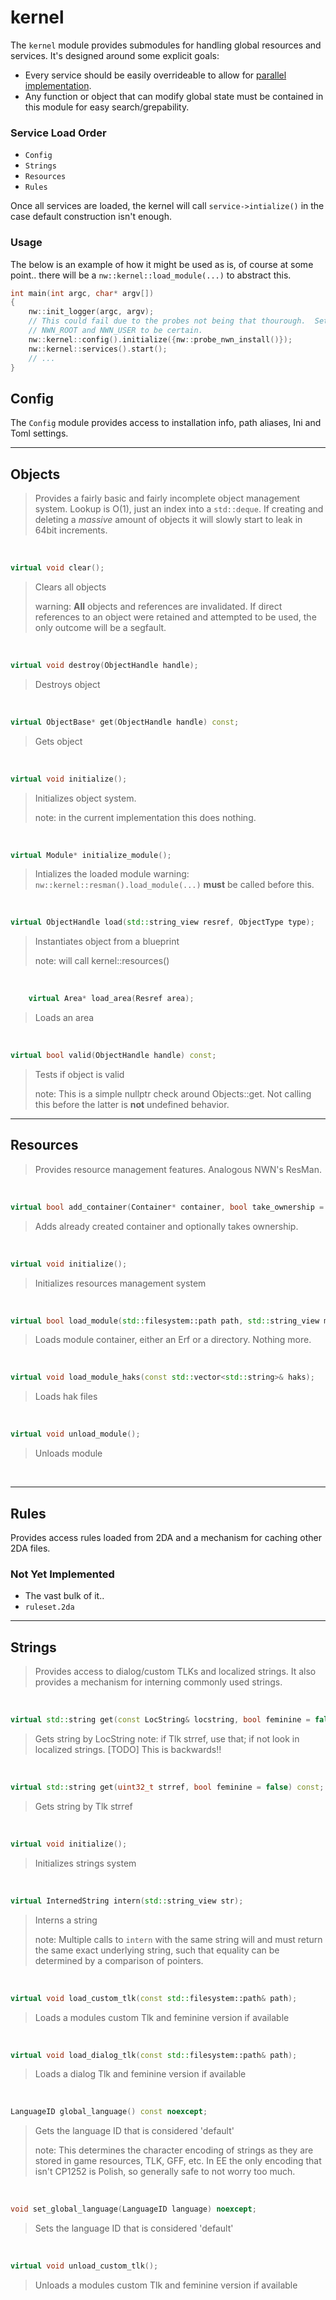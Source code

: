 # kernel

The `kernel` module provides submodules for handling global resources and services.  It's designed around some explicit goals:

* Every service should be easily overrideable to allow for [parallel implementation](http://sevangelatos.com/john-carmack-on-parallel-implementations/).
* Any function or object that can modify global state must be contained in this module for easy search/grepability.

### Service Load Order

- `Config`
- `Strings`
- `Resources`
- `Rules`

Once all services are loaded, the kernel will call `service->intialize()` in the case default construction
isn't enough.

### Usage

The below is an example of how it might be used as is, of course at some point.. there will be a `nw::kernel::load_module(...)` to abstract this.

```cpp
int main(int argc, char* argv[])
{
    nw::init_logger(argc, argv);
    // This could fail due to the probes not being that thourough.  Set env vars
    // NWN_ROOT and NWN_USER to be certain.
    nw::kernel::config().initialize({nw::probe_nwn_install()});
    nw::kernel::services().start();
    // ...
}
```

## Config

The `Config` module provides access to installation info, path aliases, Ini and Toml settings.

-------------------

## Objects
> Provides a fairly basic and fairly incomplete object management system.  Lookup is O(1), just an index into a `std::deque`.
> If creating and deleting a *massive* amount of objects it will slowly start to leak in 64bit increments.

<br>

```cpp
virtual void clear();
```
> Clears all objects
>
> warning: **All** objects and references are invalidated.  If direct references to an object were
> retained and attempted to be used, the only outcome will be a segfault.

<br>

```cpp
virtual void destroy(ObjectHandle handle);
```
> Destroys object

<br>

```cpp
virtual ObjectBase* get(ObjectHandle handle) const;
```
> Gets object

<br>

```cpp
virtual void initialize();
```
> Initializes object system.
>
> note: in the current implementation this does nothing.

<br>

```cpp
virtual Module* initialize_module();
```
> Intializes the loaded module
> warning: `nw::kernel::resman().load_module(...)` **must** be called before this.

<br>

```cpp
virtual ObjectHandle load(std::string_view resref, ObjectType type);
```
> Instantiates object from a blueprint
>
> note: will call kernel::resources()

<br>

```cpp
    virtual Area* load_area(Resref area);
```
> Loads an area

<br>

```cpp
virtual bool valid(ObjectHandle handle) const;
```
> Tests if object is valid
>
> note: This is a simple nullptr check around Objects::get.  Not calling this before
> the latter is **not** undefined behavior.

-------------------

## Resources
> Provides resource management features.  Analogous NWN's ResMan.

 <br>

```cpp
virtual bool add_container(Container* container, bool take_ownership = true);
```
> Adds already created container and optionally takes ownership.

 <br>

```cpp
virtual void initialize();
```
> Initializes resources management system

<br>

```cpp
virtual bool load_module(std::filesystem::path path, std::string_view manifest = {});
```
> Loads module container, either an Erf or a directory.  Nothing more.

<br>

```cpp
virtual void load_module_haks(const std::vector<std::string>& haks);
```
> Loads hak files

<br>

```cpp
virtual void unload_module();
```
> Unloads module

<br>

-------------------

## Rules

Provides access rules loaded from 2DA and a mechanism for caching other 2DA files.

### Not Yet Implemented

* The vast bulk of it..
* `ruleset.2da`

-------------------

## Strings
> Provides access to dialog/custom TLKs and localized strings.  It also provides a mechanism for interning
> commonly used strings.

<br>

```cpp
virtual std::string get(const LocString& locstring, bool feminine = false) const;
```
> Gets string by LocString
> note: if Tlk strref, use that; if not look in localized strings.  [TODO] This is backwards!!

<br>

```cpp
virtual std::string get(uint32_t strref, bool feminine = false) const;
```
> Gets string by Tlk strref

<br>

```cpp
virtual void initialize();
```
> Initializes strings system

<br>

```cpp
virtual InternedString intern(std::string_view str);
```
> Interns a string
>
> note: Multiple calls to `intern` with the same string will and must return
> the same exact underlying string, such that equality can be determined
> by a comparison of pointers.

<br>

```cpp
virtual void load_custom_tlk(const std::filesystem::path& path);
```
> Loads a modules custom Tlk and feminine version if available

<br>

```cpp
virtual void load_dialog_tlk(const std::filesystem::path& path);
```
> Loads a dialog Tlk and feminine version if available

<br>

```cpp
LanguageID global_language() const noexcept;
```
> Gets the language ID that is considered 'default'
>
> note: This determines the character encoding of strings as they are stored
> in game resources, TLK, GFF, etc.  In EE the only encoding that isn't CP1252
> is Polish, so generally safe to not worry too much.

<br>

```cpp
void set_global_language(LanguageID language) noexcept;
```
> Sets the language ID that is considered 'default'

<br>

```cpp
virtual void unload_custom_tlk();
```
> Unloads a modules custom Tlk and feminine version if available
